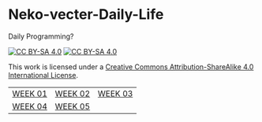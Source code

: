 # Neko-vecter-Daily-Life
Daily Programming?
<br>

[![CC BY-SA 4.0][cc-by-sa-shield]][cc-by-sa] [![CC BY-SA 4.0][cc-by-sa-image]][cc-by-sa]

This work is licensed under a
[Creative Commons Attribution-ShareAlike 4.0 International License][cc-by-sa].



[cc-by-sa]: http://creativecommons.org/licenses/by-sa/4.0/
[cc-by-sa-image]: https://licensebuttons.net/l/by-sa/4.0/88x31.png
[cc-by-sa-shield]: https://img.shields.io/badge/License-CC%20BY--SA%204.0-lightgrey.svg


||||
|- |- |-| 
| [WEEK 01](WEEK-01/00-WEEK-01.md) | [WEEK 02](WEEK-02/00-WEEK-02.md) | [WEEK 03](WEEK-03/00-WEEK-03.md) |
| [WEEK 04](WEEK-04/00-WEEK-04.md) | [WEEK 05](WEEK-05/00-WEEK-05.md) | |
